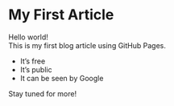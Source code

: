 # My First Article

Hello world!  
This is my first blog article using GitHub Pages.  

- It’s free  
- It’s public  
- It can be seen by Google  

Stay tuned for more!

